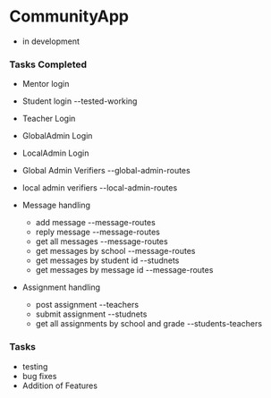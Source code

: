 # CommunityApp 
- in development

### Tasks Completed
- Mentor login
- Student login --tested-working
- Teacher Login
- GlobalAdmin Login
- LocalAdmin Login 
- Global Admin Verifiers --global-admin-routes
- local admin verifiers --local-admin-routes 
- Message handling
    - add message --message-routes
    - reply message --message-routes
    - get all messages --message-routes
    - get messages by school --message-routes
    - get messages by student id --studnets
    - get messages by message id --message-routes

- Assignment handling
    - post assignment --teachers
    - submit assignment --studnets
    - get all assignments by school and grade --students-teachers

### Tasks 
- testing 
- bug fixes
- Addition of Features